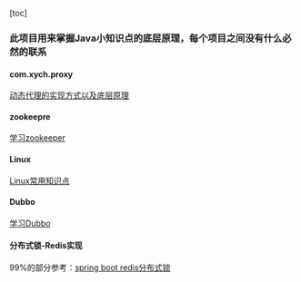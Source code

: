 [toc]

<h3>此项目用来掌握Java小知识点的底层原理，每个项目之间没有什么必然的联系</h3>

#### com.xych.proxy  
[动态代理的实现方式以及底层原理](https://github.com/Lanboo/JavaCoding/tree/master/com.xych.proxy)


#### zookeepre
[学习zookeeper](https://github.com/Lanboo/JavaCoding/tree/master/zookeeper)

#### Linux
[Linux常用知识点](https://github.com/Lanboo/JavaCoding/tree/master/Linux)

#### Dubbo
[学习Dubbo](https://github.com/Lanboo/JavaCoding/tree/master/dubbo)

#### 分布式锁-Redis实现
99%的部分参考：[spring boot redis分布式锁](https://my.oschina.net/dengfuwei/blog/1600681)

